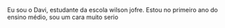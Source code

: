 Eu sou o Davi, estudante da escola wilson jofre. Estou no primeiro ano do ensino médio, sou um cara muito serio 
